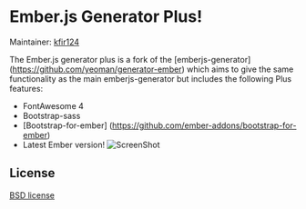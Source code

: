 # Ember.js Generator Plus!

Maintainer: [kfir124](https://github.com/kfir124)

The Ember.js generator plus is a fork of the [emberjs-generator] (https://github.com/yeoman/generator-ember)
which aims to give the same functionality as the main emberjs-generator but includes the following Plus features:
* FontAwesome 4
* Bootstrap-sass
* [Bootstrap-for-ember] (https://github.com/ember-addons/bootstrap-for-ember)
* Latest Ember version!
![ScreenShot](https://raw.github.com/yeoman/generator-ember/master/project/img/screenshots/2013_07_17.png)

## License

[BSD license](http://opensource.org/licenses/bsd-license.php)

